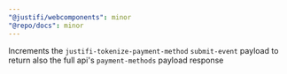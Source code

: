 ```yaml
---
"@justifi/webcomponents": minor
"@repo/docs": minor
---
```


Increments the `justifi-tokenize-payment-method` `submit-event` payload to return also the full api's `payment-methods` payload response

